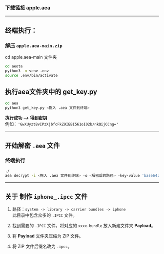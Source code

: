 ### 下载链接 [apple.aea](https://github.com/pxx917144686/apple.aea/archive/refs/heads/main.zip)

---

## 终端执行：

### 解压 `apple.aea-main.zip`

cd apple.aea-main 文件夹
```bash
cd aeota
python3 -m venv .env
source .env/bin/activate
```

## 执行aea文件夹中的 get_key.py

```bash
cd aea
python3 get_key.py <拖入 .aea 文件到终端>
```

**执行成功 ——> 得到密钥**  
例如：`'GwXUyztBvIPzXjbfcFkZ9IEBI561oI02b/nkQijCCng='`

---

## 开始解密 `.aea` 文件

### 终端执行

```bash
./
aea decrypt -i <拖入 .aea 文件到终端> -o <解密后的路径> -key-value 'base64:GwXUyztBvIPzXjbfcFkZ9IEBI561oI02b/nkQijCCng='
```







---

## 关于 制作 `iphone_.ipcc` 文件

1. 路径：`system -> library -> carrier bundles -> iphone`  
   此目录中包含众多的 `.IPCC` 文件。

2. 找到需要的 `.IPCC` 文件，将对应的 `xxxx.bundle` 放入新建文件夹 **Payload**。

3. 将 **Payload** 文件夹压缩为 ZIP 文件。

4. 将 ZIP 文件后缀名改为 `.ipcc`。
